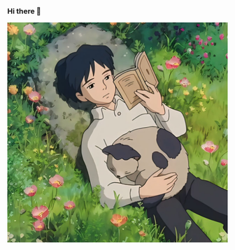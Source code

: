### Hi there 👋

![Profile Banner](https://github.com/sabdawork/sabdawork/blob/main/1725447068352.jpg)
